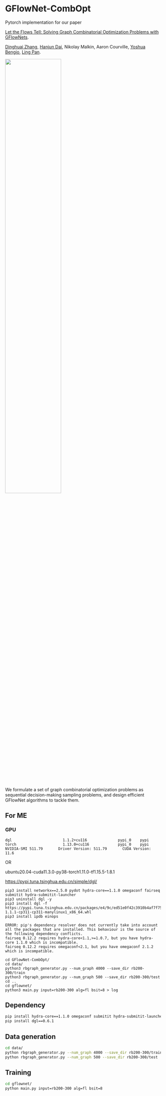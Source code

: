 # GFlowNet-CombOpt
Pytorch implementation for our paper 

[Let the Flows Tell: Solving Graph Combinatorial Optimization Problems with GFlowNets](https://arxiv.org/abs/2305.17010).

[Dinghuai Zhang](https://zdhnarsil.github.io/), [Hanjun Dai](https://hanjun-dai.github.io/), Nikolay Malkin, Aaron Courville, [Yoshua Bengio](https://yoshuabengio.org/), [Ling Pan](https://ling-pan.github.io/).

<!-- <p align="center"> -->
<img src="https://s1.ax1x.com/2023/05/30/p9jE7P1.png" border="0" width=60% class="center" />
<!-- </p> -->

We formulate a set of graph combinatorial optimization problems as sequential decision-making sampling problems,
and design efficient GFlowNet algorithms to tackle them.

## For ME


### GPU

```
dgl                       1.1.2+cu116              pypi_0    pypi
torch                     1.13.0+cu116             pypi_0    pypi
NVIDIA-SMI 511.79       Driver Version: 511.79       CUDA Version: 11.6
```

OR

ubuntu20.04-cuda11.3.0-py38-torch1.11.0-tf1.15.5-1.8.1

https://pypi.tuna.tsinghua.edu.cn/simple/dgl/

```
pip3 install networkx==2.5.0 pydot hydra-core==1.1.0 omegaconf fairseq submitit hydra-submitit-launcher
pip3 uninstall dgl -y
pip3 install dgl -f https://pypi.tuna.tsinghua.edu.cn/packages/e4/9c/ed51e0f42c3910b4af7f75ddd24d52668314e8826ec4286d48562e29503a/dgl-1.1.1-cp311-cp311-manylinux1_x86_64.whl
pip3 install ipdb einops
```

```
ERROR: pip's dependency resolver does not currently take into account all the packages that are installed. This behaviour is the source of the following dependency conflicts.
fairseq 0.12.2 requires hydra-core<1.1,>=1.0.7, but you have hydra-core 1.1.0 which is incompatible.
fairseq 0.12.2 requires omegaconf<2.1, but you have omegaconf 2.1.2 which is incompatible.
```

```
cd GFlowNet-CombOpt/
cd data/
python3 rbgraph_generator.py --num_graph 4000 --save_dir rb200-300/train
python3 rbgraph_generator.py --num_graph 500 --save_dir rb200-300/test
cd ..
cd gflownet/
python3 main.py input=rb200-300 alg=fl bsit=8 > log
```


## Dependency

```bash
pip install hydra-core==1.1.0 omegaconf submitit hydra-submitit-launcher
pip install dgl==0.6.1
```

## Data generation

```bash
cd data/
python rbgraph_generator.py --num_graph 4000 --save_dir rb200-300/train
python rbgraph_generator.py --num_graph 500 --save_dir rb200-300/test  
```

## Training

```bash
cd gflownet/
python main.py input=rb200-300 alg=fl bsit=8
```
